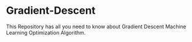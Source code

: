 # Gradient-Descent
This Repository has all you need to know about Gradient Descent Machine Learning Optimization Algorithm.
